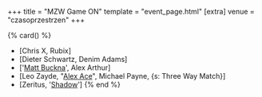 +++
title = "MZW Game ON"
template = "event_page.html"
[extra]
venue = "czasoprzestrzen"
+++

{% card() %}
- [Chris X, Rubix]
- [Dieter Schwartz, Denim Adams]
- ['[Matt Buckna](@/w/matt-buckna.md)', Alex Arthur]
- [Leo Zayde, "[Alex Ace](@/w/alex-ace.md)", Michael Payne, {s: Three Way Match}]
- [Zeritus, '[Shadow](@/w/shadow.md)']
{% end %}
